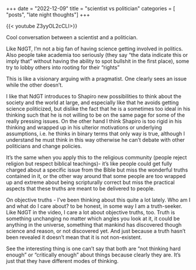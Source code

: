 +++
date = "2022-12-09"
title = "scientist vs politician"
categories = [ "posts", "late night thoughts"]
+++

{{< youtube Z3yyOL2cCLI>}}

Cool conversation between a scientist and a politician.

Like NdGT, I’m not a big fan of having science getting involved in politics. Also people take academia too seriously (they say “the data indicate this or imply that” without having the ability to spot bullshit in the first place), some try to lobby others into rooting for their “rights”

This is like a visionary arguing with a pragmatist. One clearly sees an issue while the other doesn’t.

I like that NdGT introduces to Shapiro new possibilities to think about the society and the world at large, and especially like that he avoids getting science politicized, but dislike the fact that he is a sometimes too ideal in his thinking such that he is not willing to be on the same page for some of the really pressing issues. On the other hand I think Shapiro is too rigid in his thinking and wrapped up in his ulterior motivations or underlying assumptions, i.e. he thinks in binary terms that only way is true, although I understand he must think in this way otherwise he can’t debate with other politicians and change policies.

It’s the same when you apply this to the religious community (people reject religion but respect biblical teachings)- it’s like people could get fully charged about a specific issue from the Bible but miss the wonderful truths contained in it, or the other way around that some people are too wrapped up and extreme about being scripturally correct but miss the practical aspects that these truths are meant to be delivered to people.

On objective truths - I’ve been thinking about this quite a lot lately. Who am I and what do I care about? to be honest, in some way I am a truth-seeker. Like NdGT in the video, I care a lot about objective truths, too. Truth is something unchanging no matter which angles you look at it, it could be anything in the universe, something that mankind has discovered though science and reason, or not discovered yet. And just because a truth hasn’t been revealed it doesn’t mean that it is not non-existent.

See the interesting thing is one can’t say that both are “not thinking hard enough” or “critically enough” about things because clearly they are. It’s just that they have different modes of thinking.